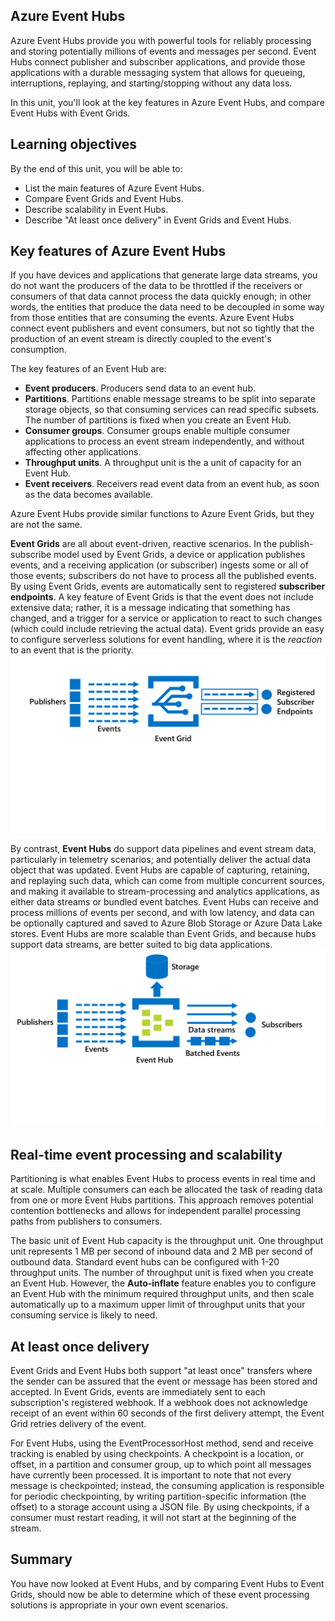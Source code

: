 ## Azure Event Hubs

Azure Event Hubs provide you with powerful tools for reliably processing and storing potentially millions of events and messages per second. Event Hubs connect publisher and subscriber applications, and provide those applications with a durable messaging system that allows for queueing, interruptions, replaying, and starting/stopping without any data loss.

In this unit, you'll look at the key features in Azure Event Hubs, and compare Event Hubs with Event Grids.

## Learning objectives

By the end of this unit, you will be able to:

* List the main features of Azure Event Hubs.
* Compare Event Grids and Event Hubs.
* Describe scalability in Event Hubs.
* Describe "At least once delivery" in Event Grids and Event Hubs.

## Key features of Azure Event Hubs

If you have devices and applications that generate large data streams, you do not want the producers of the data to be throttled if the receivers or consumers of that data cannot process the data quickly enough; in other words, the entities that produce the data need to be decoupled in some way from those entities that are consuming the events. Azure Event Hubs connect event publishers and event consumers, but not so tightly that the production of an event stream is directly coupled to the event's consumption.

The key features of an Event Hub are:

* **Event producers**. Producers send data to an event hub.
* **Partitions**. Partitions enable message streams to be split into separate storage objects, so that consuming services can read specific subsets. The number of partitions is fixed when you create an Event Hub.
* **Consumer groups**. Consumer groups enable multiple consumer applications to process an event stream independently, and without affecting other applications.
* **Throughput units**. A throughput unit is the a unit of capacity for an Event Hub.
* **Event receivers**. Receivers read event data from an event hub, as soon as the data becomes available.

Azure Event Hubs provide similar functions to Azure Event Grids, but they are not the same.

**Event Grids** are all about event-driven, reactive scenarios. In the publish-subscribe model used by Event Grids, a device or application publishes events, and a receiving application (or subscriber) ingests some or all of those events; subscribers do not have to process all the published events. By using Event Grids, events are automatically sent to registered **subscriber endpoints**. A key feature of Event Grids is that the event does not include extensive data; rather, it is a message indicating that something has changed, and a trigger for a service or application to react to such changes (which could include retrieving the actual data). Event grids provide an easy to configure serverless solutions for event handling, where it is the _reaction_ to an event that is the priority.
    ![Event Grid](../images/8-event-grid-1.png)

By contrast, **Event Hubs** do support data pipelines and event stream data, particularly in telemetry scenarios; and potentially deliver the actual data object that was updated. Event Hubs are capable of capturing, retaining, and replaying such data, which can come from multiple concurrent sources, and making it available to stream-processing and analytics applications, as either data streams or bundled event batches. Event Hubs can receive and process millions of events per second, and with low latency, and data can be optionally captured and saved to Azure Blob Storage or Azure Data Lake stores. Event Hubs are more scalable than Event Grids, and because hubs support data streams, are better suited to big data applications.
    ![Event Hub](../images/8-event-hub-2.png)

## Real-time event processing and scalability

Partitioning is what enables Event Hubs to process events in real time and at scale. Multiple consumers can each be allocated the task of reading data from one or more Event Hubs partitions. This approach removes potential contention bottlenecks and allows for independent parallel processing paths from publishers to consumers.

The basic unit of Event Hub capacity is the throughput unit. One throughput unit represents 1 MB per second of inbound data and 2 MB per second of outbound data. Standard event hubs can be configured with 1-20 throughput units. The number of throughput unit is fixed when you create an Event Hub. However, the **Auto-inflate** feature enables you to configure an Event Hub with the minimum required throughput units, and then scale automatically up to a maximum upper limit of throughput units that your consuming service is likely to need.

## At least once delivery

Event Grids and Event Hubs both support "at least once" transfers where the sender can be assured that the event or message has been stored and accepted. In Event Grids, events are immediately sent to each subscription's registered webhook. If a webhook does not acknowledge receipt of an event within 60 seconds of the first delivery attempt, the Event Grid retries delivery of the event.

For Event Hubs, using the EventProcessorHost method, send and receive tracking is enabled by using checkpoints. A checkpoint is a location, or offset, in a partition and consumer group, up to which point all messages have currently been processed. It is important to note that not every message is checkpointed; instead, the consuming application is responsible for periodic checkpointing, by writing partition-specific information (the offset) to a storage account using a JSON file. By using checkpoints, if a consumer must restart reading, it will not start at the beginning of the stream.

## Summary

You have now looked at Event Hubs, and by comparing Event Hubs to Event Grids, should now be able to determine which of these event processing solutions is appropriate in your own event scenarios.